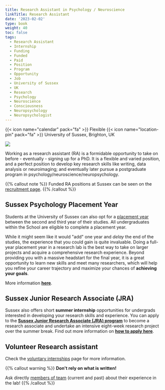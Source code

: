 ```yaml
---
title: Research Assistant in Psychology / Neuroscience
linkTitle: Research Assistant
date: '2023-02-02'
type: book
weight: 40
toc: false
tags:
  - Research Assistant
  - Internship
  - Funding
  - Funded
  - Paid
  - Position
  - Program
  - Opportunity
  - Job
  - University of Sussex
  - UK
  - Research
  - Psychology
  - Neuroscience
  - Consciousness
  - Neuropsychology
  - Neuropsychologist
---
```


{{< icon name="calendar" pack="fa" >}} Flexible
{{< icon name="location-pin" pack="fa" >}} University of Sussex, Brighton, UK

![](ResearchAssistant.jpg)

Working as a research assistant (RA) is a formidable opportunity to take on before - eventually - signing up for a PhD. It is a flexible and varied position, and a perfect position to develop key research skills like writing, data analysis or neuroimaging; and eventually later pursue a postgraduate program in psychology/neuroscience/neuropsychology.


{{% callout note %}}
Funded RA positions at Sussex can be seen on the [recruitment page](https://www.sussex.ac.uk/about/jobs/research-assistant-ref-10411).
{{% /callout %}}

## Sussex Psychology Placement Year

Students at the University of Sussex can also opt for a [placement year](https://www.sussex.ac.uk/study/undergraduate/courses/psychology-with-a-professional-placement-year-bsc) between the second and third year of their studies. All undergraduates within the School are eligible to complete a placement year. 

While it might seem like it would "add" one year and *delay* the end of the studies, the experience that you could gain is quite invaluable. Doing a full-year placement year in a research lab is the best way to take on larger projects and acquire a comprehensive research experience. Beyond providing you with a massive headstart for the final year, it is a great opportunity to learn new skills and meet many researchers, which will help you refine your career trajectory and maximize your chances of **achieving your goals**.

More information [**here**](http://www.sussex.ac.uk/psychology/internal/students/placements).

## Sussex Junior Research Associate (JRA)

Sussex also offers short **summer internship** opportunities for undergrads interested in developing your research skills and experience. You can apply to the [**Sussex Junior Research Associate (JRA) program**](http://www.sussex.ac.uk/suro/jra) to become a research associate and undertake an intensive eight-week research project over the summer break. Find out more information on [**how to apply here**](http://www.sussex.ac.uk/suro/applying).

## Volunteer Research assistant

Check the [voluntary internships](https://realitybending.github.io/jobs/intern/) page for more information.

{{% callout warning %}}
**Don't rely on what is written!**

Ask directly [members of team](/people/) (current and past) about their experience in the lab!
{{% /callout %}}